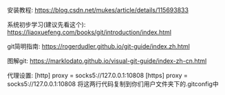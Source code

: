 安装教程:
https://blog.csdn.net/mukes/article/details/115693833

系统初步学习(建议先看这个):
https://liaoxuefeng.com/books/git/introduction/index.html

git简明指南:
https://rogerdudler.github.io/git-guide/index.zh.html

图解git:
https://marklodato.github.io/visual-git-guide/index-zh-cn.html

代理设置:
[http]
	proxy = socks5://127.0.0.1:10808
[https]
	proxy = socks5://127.0.0.1:10808
将这两行代码复制到你们用户文件夹下的.gitconfig中